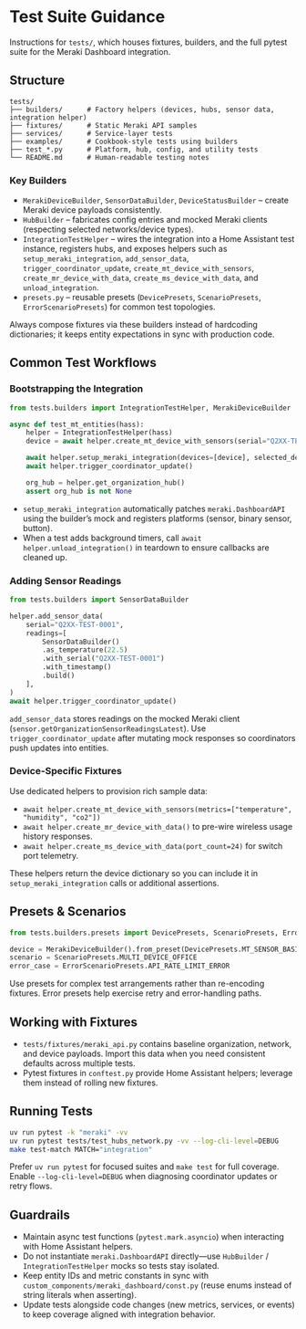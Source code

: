 # Test Suite Guidance

Instructions for `tests/`, which houses fixtures, builders, and the full pytest suite for the Meraki Dashboard integration.

## Structure

```
tests/
├── builders/      # Factory helpers (devices, hubs, sensor data, integration helper)
├── fixtures/      # Static Meraki API samples
├── services/      # Service-layer tests
├── examples/      # Cookbook-style tests using builders
├── test_*.py      # Platform, hub, config, and utility tests
└── README.md      # Human-readable testing notes
```

### Key Builders

- `MerakiDeviceBuilder`, `SensorDataBuilder`, `DeviceStatusBuilder` – create Meraki device payloads consistently.
- `HubBuilder` – fabricates config entries and mocked Meraki clients (respecting selected networks/device types).
- `IntegrationTestHelper` – wires the integration into a Home Assistant test instance, registers hubs, and exposes helpers such as `setup_meraki_integration`, `add_sensor_data`, `trigger_coordinator_update`, `create_mt_device_with_sensors`, `create_mr_device_with_data`, `create_ms_device_with_data`, and `unload_integration`.
- `presets.py` – reusable presets (`DevicePresets`, `ScenarioPresets`, `ErrorScenarioPresets`) for common test topologies.

Always compose fixtures via these builders instead of hardcoding dictionaries; it keeps entity expectations in sync with production code.

## Common Test Workflows

### Bootstrapping the Integration

```python
from tests.builders import IntegrationTestHelper, MerakiDeviceBuilder

async def test_mt_entities(hass):
    helper = IntegrationTestHelper(hass)
    device = await helper.create_mt_device_with_sensors(serial="Q2XX-TEST-0001")

    await helper.setup_meraki_integration(devices=[device], selected_device_types=["MT"])
    await helper.trigger_coordinator_update()

    org_hub = helper.get_organization_hub()
    assert org_hub is not None
```

- `setup_meraki_integration` automatically patches `meraki.DashboardAPI` using the builder’s mock and registers platforms (sensor, binary sensor, button).
- When a test adds background timers, call `await helper.unload_integration()` in teardown to ensure callbacks are cleaned up.

### Adding Sensor Readings

```python
from tests.builders import SensorDataBuilder

helper.add_sensor_data(
    serial="Q2XX-TEST-0001",
    readings=[
        SensorDataBuilder()
        .as_temperature(22.5)
        .with_serial("Q2XX-TEST-0001")
        .with_timestamp()
        .build()
    ],
)
await helper.trigger_coordinator_update()
```

`add_sensor_data` stores readings on the mocked Meraki client (`sensor.getOrganizationSensorReadingsLatest`). Use `trigger_coordinator_update` after mutating mock responses so coordinators push updates into entities.

### Device-Specific Fixtures

Use dedicated helpers to provision rich sample data:

- `await helper.create_mt_device_with_sensors(metrics=["temperature", "humidity", "co2"])`
- `await helper.create_mr_device_with_data()` to pre-wire wireless usage history responses.
- `await helper.create_ms_device_with_data(port_count=24)` for switch port telemetry.

These helpers return the device dictionary so you can include it in `setup_meraki_integration` calls or additional assertions.

## Presets & Scenarios

```python
from tests.builders.presets import DevicePresets, ScenarioPresets, ErrorScenarioPresets

device = MerakiDeviceBuilder().from_preset(DevicePresets.MT_SENSOR_BASIC).build()
scenario = ScenarioPresets.MULTI_DEVICE_OFFICE
error_case = ErrorScenarioPresets.API_RATE_LIMIT_ERROR
```

Use presets for complex test arrangements rather than re-encoding fixtures. Error presets help exercise retry and error-handling paths.

## Working with Fixtures

- `tests/fixtures/meraki_api.py` contains baseline organization, network, and device payloads. Import this data when you need consistent defaults across multiple tests.
- Pytest fixtures in `conftest.py` provide Home Assistant helpers; leverage them instead of rolling new fixtures.

## Running Tests

```bash
uv run pytest -k "meraki" -vv
uv run pytest tests/test_hubs_network.py -vv --log-cli-level=DEBUG
make test-match MATCH="integration"
```

Prefer `uv run pytest` for focused suites and `make test` for full coverage. Enable `--log-cli-level=DEBUG` when diagnosing coordinator updates or retry flows.

## Guardrails

- Maintain async test functions (`pytest.mark.asyncio`) when interacting with Home Assistant helpers.
- Do not instantiate `meraki.DashboardAPI` directly—use `HubBuilder` / `IntegrationTestHelper` mocks so tests stay isolated.
- Keep entity IDs and metric constants in sync with `custom_components/meraki_dashboard/const.py` (reuse enums instead of string literals when asserting).
- Update tests alongside code changes (new metrics, services, or events) to keep coverage aligned with integration behavior.
